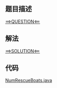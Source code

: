 ## 题目描述

[==>QUESTION<==](https://leetcode-cn.com/problems/boats-to-save-people/)

## 解法

[==>SOLUTION<==](https://leetcode-cn.com/problems/boats-to-save-people/solution/jiu-sheng-ting-by-leetcode-solution-0nsp/)

## 代码

[NumRescueBoats.java](https://github.com/Marshal7cc/leetcode-java/blob/master/src/stack/NumRescueBoats.java)

